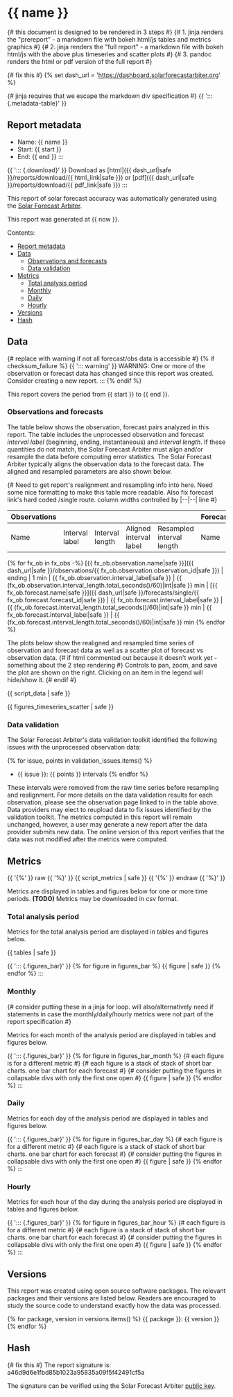 # {{ name }}

{# this document is designed to be rendered in 3 steps #}
{# 1. jinja renders the "prereport" - a markdown file with bokeh html/js tables and metrics graphics #}
{# 2. jinja renders the "full report" - a markdown file with bokeh html/js with the above plus timeseries and scatter plots #}
{# 3. pandoc renders the html or pdf version of the full report #}

{# fix this #}
{% set dash_url = 'https://dashboard.solarforecastarbiter.org' %}

{# jinja requires that we escape the markdown div specification #}
{{ '::: {.metadata-table}' }}

## Report metadata

* Name: {{ name }}
* Start: {{ start }}
* End: {{ end }}
:::

{{ '::: {.download}' }}
Download as [html]({{ dash_url|safe }}/reports/download/{{ html_link|safe }}) or [pdf]({{ dash_url|safe }}/reports/download/{{ pdf_link|safe }})
:::

This report of solar forecast accuracy was automatically generated using the [Solar Forecast Arbiter](https://solarforecastarbiter.org).

This report was generated at {{ now }}.

Contents:

* [Report metadata](#report-metadata)
* [Data](#data)
  * [Observations and forecasts](#observations-and-forecasts)
  * [Data validation](#data-validation)
* [Metrics](#metrics)
  * [Total analysis period](#total-analysis-period)
  * [Monthly](#monthly)
  * [Daily](#daily)
  * [Hourly](#hourly)
* [Versions](#versions)
* [Hash](#hash)

## Data

{# replace with warning if not all forecast/obs data is accessible #}
{% if checksum_failure %}
{{ '::: warning' }}
WARNING: One or more of the observation or forecast data has changed since this report was created. Consider creating a new report.
:::
{% endif %}

This report covers the period from {{ start }} to {{ end }}.

### Observations and forecasts

The table below shows the observation, forecast pairs analyzed in this report. The table includes the unprocessed observation and forecast *interval label* (beginning, ending, instantaneous) and *interval length*. If these quantities do not match, the Solar Forecast Arbiter must align and/or resample the data before computing error statistics. The Solar Forecast Arbiter typically aligns the observation data to the forecast data. The aligned and resampled parameters are also shown below.

{# Need to get report's realignment and resampling info into here. Need some nice formatting to make this table more readable. Also fix forecast link's hard coded /single route. column widths controlled by |--|--| line #}

| Observations | | | | | Forecasts | | | | |
|:--------|---|---|---|---|:--------|---|---|---|---|
Name|Interval label|Interval length|Aligned interval label|Resampled interval length|Name|Interval label|Interval length|Aligned interval label|Resampled interval length
{% for fx_ob in fx_obs -%}
[{{ fx_ob.observation.name|safe }}]({{ dash_url|safe }}/observations/{{ fx_ob.observation.observation_id|safe }}) | ending | 1 min | {{ fx_ob.observation.interval_label|safe }} | {{ (fx_ob.observation.interval_length.total_seconds()/60)|int|safe }} min | [{{ fx_ob.forecast.name|safe }}]({{ dash_url|safe }}/forecasts/single/{{ fx_ob.forecast.forecast_id|safe }}) | {{ fx_ob.forecast.interval_label|safe }} | {{ (fx_ob.forecast.interval_length.total_seconds()/60)|int|safe }} min | {{ fx_ob.forecast.interval_label|safe }} | {{ (fx_ob.forecast.interval_length.total_seconds()/60)|int|safe }} min
{% endfor %}

The plots below show the realigned and resampled time series of observation and forecast data as well as a scatter plot of forecast vs observation data.
{# if html   commented out because it doesn't work yet - something about the 2 step rendering #}
Controls to pan, zoom, and save the plot are shown on the right. Clicking on an item in the legend will hide/show it.
{# endif #}

{{ script_data | safe }}

{{ figures_timeseries_scatter | safe }}

### Data validation

The Solar Forecast Arbiter's data validation toolkit identified the following issues with the unprocessed observation data:

{% for issue, points in validation_issues.items() %}
* {{ issue }}: {{ points }} intervals
{% endfor %}

These intervals were removed from the raw time series before resampling and realignment. For more details on the data validation results for each observation, please see the observation page linked to in the table above. Data providers may elect to reupload data to fix issues identified by the validation toolkit. The metrics computed in this report will remain unchanged, however, a user may generate a new report after the data provider submits new data. The online version of this report verifies that the data was not modified after the metrics were computed.

## Metrics

{{ '{%' }} raw {{ '%}' }}
{{ script_metrics | safe }}
{{ '{%' }} endraw {{ '%}' }}

Metrics are displayed in tables and figures below for one or more time periods. **(TODO)** Metrics may be downloaded
in csv format.

### Total analysis period

Metrics for the total analysis period are displayed in tables and figures below.

{{ tables | safe }}

{{ '::: {.figures_bar}' }}
{% for figure in figures_bar %}
    {{ figure | safe }}
{% endfor %}
:::

### Monthly

{# consider putting these in a jinja for loop. will also/alternatively need if statements in case the monthly/daily/hourly metrics were not part of the report specification #}

Metrics for each month of the analysis period are displayed in tables and figures below.

{{ '::: {.figures_bar}' }}
{% for figure in figures_bar_month %}
    {# each figure is for a different metric #}
    {# each figure is a stack of stack of short bar charts. one bar chart for each forecast #}
    {# consider putting the figures in collapsable divs with only the first one open #}
    {{ figure | safe }}
{% endfor %}
:::

### Daily

Metrics for each day of the analysis period are displayed in tables and figures below.

{{ '::: {.figures_bar}' }}
{% for figure in figures_bar_day %}
    {# each figure is for a different metric #}
    {# each figure is a stack of stack of short bar charts. one bar chart for each forecast #}
    {# consider putting the figures in collapsable divs with only the first one open #}
    {{ figure | safe }}
{% endfor %}
:::

### Hourly

Metrics for each hour of the day during the analysis period are displayed in tables and figures below.

{{ '::: {.figures_bar}' }}
{% for figure in figures_bar_hour %}
    {# each figure is for a different metric #}
    {# each figure is a stack of stack of short bar charts. one bar chart for each forecast #}
    {# consider putting the figures in collapsable divs with only the first one open #}
    {{ figure | safe }}
{% endfor %}
:::

## Versions

This report was created using open source software packages. The relevant packages and their versions are listed below. Readers are encouraged to study the source code to understand exactly how the data was processed.

{% for package, version in versions.items() %}
    {{ package }}: {{ version }}
{% endfor %}

## Hash

{# fix this #}
The report signature is: a46d9d6e1fbd85b1023a95835a09f5f42491cf5a

The signature can be verified using the Solar Forecast Arbiter [public key](solarforecastarbiter.org).
